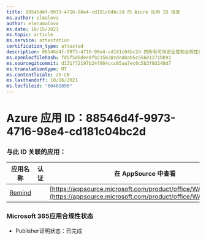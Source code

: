 ```yaml
---
title: 88546d4f-9973-4716-98e4-cd181c04bc2d 的 Azure 应用 ID 信息
ms.author: elmalova
author: elenamalova
ms.date: 10/15/2021
ms.topic: article
ms.service: attestation
certification_type: attested
description: 88546d4f-9973-4716-98e4-cd181c04bc2d 的所有可用安全性和合规性信息。
ms.openlocfilehash: fd5f5d8dee8f8215b30cde88ab5c55681271bb91
ms.sourcegitcommit: d131f72197b24f864ccc85aa7ec0c5b3f8d248d7
ms.translationtype: MT
ms.contentlocale: zh-CN
ms.lasthandoff: 10/16/2021
ms.locfileid: "60401090"
---
```

# <a name="azure-app-id-88546d4f-9973-4716-98e4-cd181c04bc2d"></a>Azure 应用 ID：88546d4f-9973-4716-98e4-cd181c04bc2d


### <a name="apps-associated-with-this-id"></a>与此 ID 关联的应用：
| **应用名称** | **认证** | **在 AppSource 中查看** |
|--------------|---------------|-----------------------|
| [Remind](https://docs.microsoft.com/microsoft-365-app-certification/forward/WA200001444) |  | [https://appsource.microsoft.com/product/office/WA200001444](https://appsource.microsoft.com/product/office/WA200001444) |

### <a name="microsoft-365-app-compliance-status"></a>Microsoft 365应用合规性状态
- Publisher证明状态：已完成

